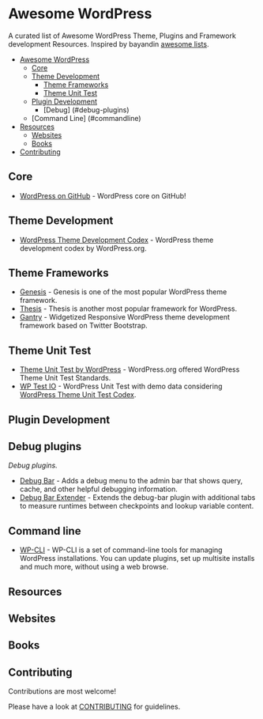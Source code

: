 # Awesome WordPress  

A curated list of Awesome WordPress Theme, Plugins and Framework development Resources. Inspired by bayandin [awesome lists](https://github.com/bayandin/awesome-awesomeness).

- [Awesome WordPress](#awesome-wordpress)
	- [Core](#core)
	- [Theme Development](#theme-development)
	 	- [Theme Frameworks](#theme-frameworks)
		- [Theme Unit Test](#theme-unit-test)
	- [Plugin Development](#plugin-development)
		- [Debug] (#debug-plugins)
	- [Command Line] (#commandline)
- [Resources](#resources)
	- [Websites](#websites)
	- [Books](#books)
- [Contributing](#contributing)

## Core
* [WordPress on GitHub](https://github.com/WordPress/WordPress) - WordPress core on GitHub!
	
## Theme Development
* [WordPress Theme Development Codex](http://codex.wordpress.org/Theme_Development) - WordPress theme development codex by WordPress.org.

## Theme Frameworks
* [Genesis](http://my.studiopress.com/themes/genesis/) - Genesis is one of the most popular WordPress theme framework.
* [Thesis](http://diythemes.com/) - Thesis is another most popular framework for WordPress.
* [Gantry](http://gantry-framework.org/) - Widgetized Responsive WordPress theme development framework based on Twitter Bootstrap.

## Theme Unit Test
* [Theme Unit Test by WordPress](http://codex.wordpress.org/Theme_Unit_Test) - WordPress.org offered WordPress Theme Unit Test Standards.
* [WP Test IO](http://wptest.io/) - WordPress Unit Test with demo data considering [WordPress Theme Unit Test Codex](http://codex.wordpress.org/Theme_Unit_Test).
	
## Plugin Development

## Debug plugins
*Debug plugins.*

* [Debug Bar](http://wordpress.org/plugins/debug-bar/) - Adds a debug menu to the admin bar that shows query, cache, and other helpful debugging information.
* [Debug Bar Extender](http://wordpress.org/plugins/debug-bar-extender/) - Extends the debug-bar plugin with additional tabs to measure runtimes between checkpoints and lookup variable content. 

## Command line

* [WP-CLI](http://wp-cli.org/) - WP-CLI is a set of command-line tools for managing WordPress installations. You can update plugins, set up multisite installs and much more, without using a web browse.

## Resources

## Websites

## Books

## Contributing

Contributions are most welcome!

Please have a look at [CONTRIBUTING](https://github.com/dropndot/awesome-wordpress/blob/master/CONTRIBUTING.md) for guidelines.
